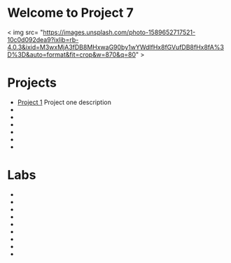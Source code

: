 # Welcome to Project 7
< img src= "https://images.unsplash.com/photo-1589652717521-10c0d092dea9?ixlib=rb-4.0.3&ixid=M3wxMjA3fDB8MHxwaG90by1wYWdlfHx8fGVufDB8fHx8fA%3D%3D&auto=format&fit=crop&w=870&q=80" >
# Projects

+ [Project 1](url) Project one description
+
+
+
+
+
+

# Labs

+
+
+
+
+
+
+
+
+



